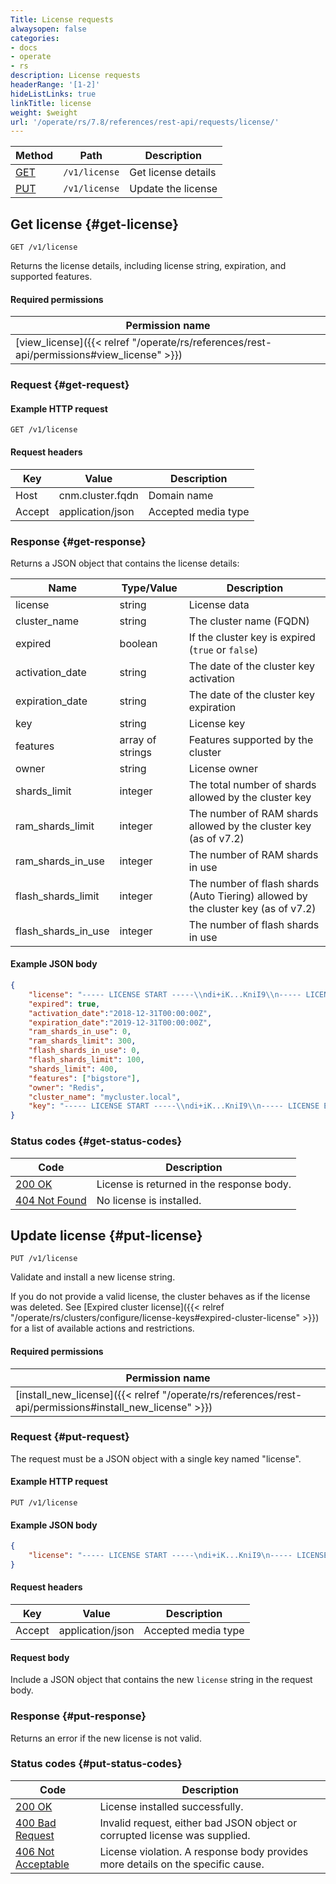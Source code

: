 ```yaml
---
Title: License requests
alwaysopen: false
categories:
- docs
- operate
- rs
description: License requests
headerRange: '[1-2]'
hideListLinks: true
linkTitle: license
weight: $weight
url: '/operate/rs/7.8/references/rest-api/requests/license/'
---
```


| Method | Path | Description |
|--------|------|-------------|
| [GET](#get-license) | `/v1/license` | Get license details |
| [PUT](#put-license) | `/v1/license` | Update the license |

## Get license {#get-license}

	GET /v1/license

Returns the license details, including license string, expiration,
and supported features.

#### Required permissions

| Permission name |
|-----------------|
| [view_license]({{< relref "/operate/rs/references/rest-api/permissions#view_license" >}}) |

### Request {#get-request} 

#### Example HTTP request

	GET /v1/license 


#### Request headers

| Key | Value | Description |
|-----|-------|-------------|
| Host | cnm.cluster.fqdn | Domain name |
| Accept | application/json | Accepted media type |

### Response {#get-response} 

Returns a JSON object that contains the license details:

| Name | Type/Value | Description |
|------|------------|-------------|
| license | string | License data |
| cluster_name | string | The cluster name (FQDN) |
| expired | boolean | If the cluster key is expired (`true` or `false`) |
| activation_date | string | The date of the cluster key activation |
| expiration_date | string | The date of the cluster key expiration |
| key | string | License key |
| features | array of strings | Features supported by the cluster |
| owner | string | License owner |
| shards_limit | integer | The total number of shards allowed by the cluster key |
| ram_shards_limit | integer | The number of RAM shards allowed by the cluster key (as of v7.2) |
| ram_shards_in_use | integer | The number of RAM shards in use |
| flash_shards_limit | integer | The number of flash shards (Auto Tiering) allowed by the cluster key (as of v7.2) |
| flash_shards_in_use | integer | The number of flash shards in use |

#### Example JSON body

```json
{
    "license": "----- LICENSE START -----\\ndi+iK...KniI9\\n----- LICENSE END -----\\n",
    "expired": true,
    "activation_date":"2018-12-31T00:00:00Z",
    "expiration_date":"2019-12-31T00:00:00Z",
    "ram_shards_in_use": 0,
    "ram_shards_limit": 300,
    "flash_shards_in_use": 0,
    "flash_shards_limit": 100,
    "shards_limit": 400,
    "features": ["bigstore"],
    "owner": "Redis",
    "cluster_name": "mycluster.local",
    "key": "----- LICENSE START -----\\ndi+iK...KniI9\\n----- LICENSE END -----\\n"
}
```

### Status codes {#get-status-codes} 

| Code | Description |
|------|-------------|
| [200 OK](http://www.w3.org/Protocols/rfc2616/rfc2616-sec10.html#sec10.2.1) | License is returned in the response body. |
| [404 Not Found](http://www.w3.org/Protocols/rfc2616/rfc2616-sec10.html#sec10.4.5) | No license is installed. |

## Update license {#put-license}

	PUT /v1/license

Validate and install a new license string.

If you do not provide a valid license, the cluster behaves as if the license was deleted. See [Expired cluster license]({{< relref "/operate/rs/clusters/configure/license-keys#expired-cluster-license" >}}) for a list of available actions and restrictions.

#### Required permissions

| Permission name |
|-----------------|
| [install_new_license]({{< relref "/operate/rs/references/rest-api/permissions#install_new_license" >}}) |

### Request {#put-request} 

The request must be a JSON object with a single key named "license".

#### Example HTTP request

	PUT /v1/license 

#### Example JSON body

```json
{
    "license": "----- LICENSE START -----\ndi+iK...KniI9\n----- LICENSE END -----\n"
}
```

#### Request headers

| Key | Value | Description |
|-----|-------|-------------|
| Accept | application/json | Accepted media type |


#### Request body

Include a JSON object that contains the new `license` string in the request body.

### Response {#put-response} 

Returns an error if the new license is not valid.

### Status codes {#put-status-codes} 

| Code | Description |
|------|-------------|
| [200 OK](http://www.w3.org/Protocols/rfc2616/rfc2616-sec10.html#sec10.2.1) | License installed successfully. |
| [400 Bad Request](http://www.w3.org/Protocols/rfc2616/rfc2616-sec10.html#sec10.4.1) | Invalid request, either bad JSON object or corrupted license was supplied. |
| [406 Not Acceptable](http://www.w3.org/Protocols/rfc2616/rfc2616-sec10.html#sec10.4.7) | License violation. A response body provides more details on the specific cause. |
